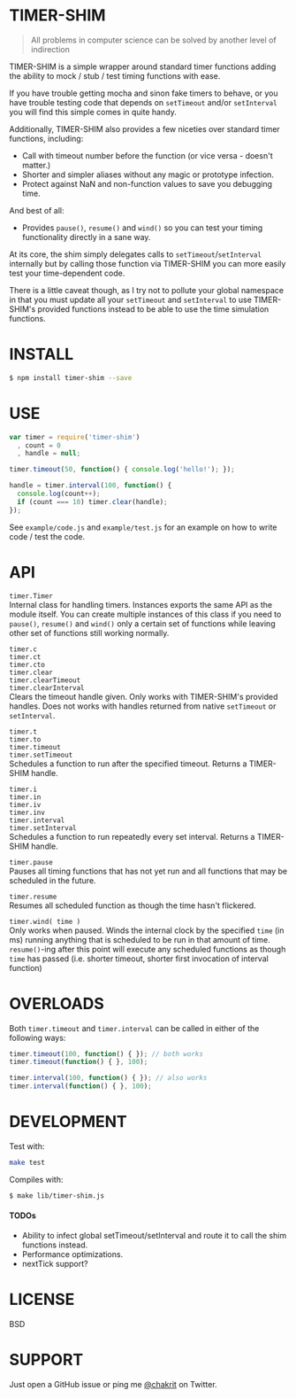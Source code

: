 
# TIMER-SHIM

> All problems in computer science can be solved by another level of indirection

TIMER-SHIM is a simple wrapper around standard timer functions adding the ability to mock
/ stub / test timing functions with ease.

If you have trouble getting mocha and sinon fake timers to behave, or you have trouble
testing code that depends on `setTimeout` and/or `setInterval` you will find this simple
comes in quite handy.

Additionally, TIMER-SHIM also provides a few niceties over standard timer functions,
including:

* Call with timeout number before the function (or vice versa - doesn't matter.)
* Shorter and simpler aliases without any magic or prototype infection.
* Protect against NaN and non-function values to save you debugging time.

And best of all:

* Provides `pause()`, `resume()` and `wind()` so you can test your timing functionality
  directly in a sane way.

At its core, the shim simply delegates calls to `setTimeout`/`setInterval` internally but
by calling those function via TIMER-SHIM you can more easily test your time-dependent
code.

There is a little caveat though, as I try not to pollute your global namespace in that you
must update all your `setTimeout` and `setInterval` to use TIMER-SHIM's provided functions
instead to be able to use the time simulation functions.

# INSTALL

```sh
$ npm install timer-shim --save
```

# USE

```js
var timer = require('timer-shim')
  , count = 0
  , handle = null;

timer.timeout(50, function() { console.log('hello!'); });

handle = timer.interval(100, function() {
  console.log(count++);
  if (count === 10) timer.clear(handle);
});
```

See `example/code.js` and `example/test.js` for an example on how to write code / test the
code.

# API

`timer.Timer`  
Internal class for handling timers. Instances exports the same API as the module itself.
You can create multiple instances of this class if you need to `pause()`, `resume()` and
`wind()` only a certain set of functions while leaving other set of functions still
working normally.

`timer.c`  
`timer.ct`  
`timer.cto`  
`timer.clear`  
`timer.clearTimeout`  
`timer.clearInterval`  
Clears the timeout handle given. Only works with TIMER-SHIM's provided handles. Does not
works with handles returned from native `setTimeout` or `setInterval`.

`timer.t`  
`timer.to`  
`timer.timeout`  
`timer.setTimeout`  
Schedules a function to run after the specified timeout. Returns a TIMER-SHIM handle.

`timer.i`  
`timer.in`  
`timer.iv`  
`timer.inv`  
`timer.interval`  
`timer.setInterval`  
Schedules a function to run repeatedly every set interval. Returns a TIMER-SHIM handle.

`timer.pause`  
Pauses all timing functions that has not yet run and all functions that may be scheduled
in the future.

`timer.resume`  
Resumes all scheduled function as though the time hasn't flickered.

`timer.wind( time )`  
Only works when paused. Winds the internal clock by the specified `time` (in ms) running
anything that is scheduled to be run in that amount of time. `resume()`-ing after this
point will execute any scheduled functions as though `time` has passed (i.e. shorter
timeout, shorter first invocation of interval function)

# OVERLOADS

Both `timer.timeout` and `timer.interval` can be called in either of the following ways:

```js
timer.timeout(100, function() { }); // both works
timer.timeout(function() { }, 100);

timer.interval(100, function() { }); // also works
timer.interval(function() { }, 100);
```

# DEVELOPMENT

Test with:

```sh
make test
```

Compiles with:

```sh
$ make lib/timer-shim.js
```

#### TODOs

* Ability to infect global setTimeout/setInterval and route it to call the shim functions
  instead.
* Performance optimizations.
* nextTick support?

# LICENSE

BSD

# SUPPORT

Just open a GitHub issue or ping me [@chakrit](http://twitter.com/chakrit) on Twitter.

